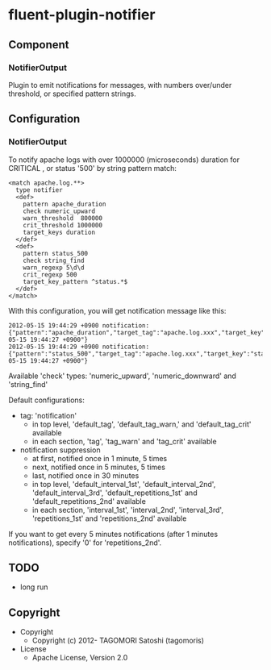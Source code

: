 # fluent-plugin-notifier

## Component

### NotifierOutput

Plugin to emit notifications for messages, with numbers over/under threshold, or specified pattern strings.

## Configuration

### NotifierOutput

To notify apache logs with over 1000000 (microseconds) duration for CRITICAL , or status '500' by string pattern match:

    <match apache.log.**>
      type notifier
      <def>
        pattern apache_duration
        check numeric_upward
        warn_threshold  800000
        crit_threshold 1000000
        target_keys duration
      </def>
      <def>
        pattern status_500
        check string_find
        warn_regexp 5\d\d
        crit_regexp 500
        target_key_pattern ^status.*$
      </def>
    </match>

With this configuration, you will get notification message like this:

    2012-05-15 19:44:29 +0900 notification: {"pattern":"apache_duration","target_tag":"apache.log.xxx","target_key":"duration","check_type":"numeric_upward","level":"crit","threshold":1000000,"value":"1057231","message_time":"2012-05-15 19:44:27 +0900"}
    2012-05-15 19:44:29 +0900 notification: {"pattern":"status_500","target_tag":"apache.log.xxx","target_key":"status","check_type":"string_find","level":"crit","regexp":"/500/","value":"500","message_time":"2012-05-15 19:44:27 +0900"}

Available 'check' types: 'numeric\_upward', 'numeric\_downward' and 'string\_find'

Default configurations:

* tag: 'notification'
  * in <match> top level, 'default\_tag', 'default\_tag\_warn,' and 'default\_tag\_crit' available
  * in each <def> section, 'tag', 'tag\_warn' and 'tag\_crit' available
* notification suppression
  * at first, notified once in 1 minute, 5 times
  * next, notified once in 5 minutes, 5 times
  * last, notified once in 30 minutes
  * in <match> top level, 'default\_interval\_1st', 'default\_interval\_2nd', 'default\_interval\_3rd', 'default\_repetitions\_1st' and 'default\_repetitions\_2nd' available
  * in each <def> section, 'interval\_1st', 'interval\_2nd', 'interval\_3rd', 'repetitions\_1st' and 'repetitions\_2nd' available

If you want to get every 5 minutes notifications (after 1 minutes notifications), specify '0' for 'repetitions\_2nd'.

## TODO

* long run

## Copyright

* Copyright
  * Copyright (c) 2012- TAGOMORI Satoshi (tagomoris)
* License
  * Apache License, Version 2.0
